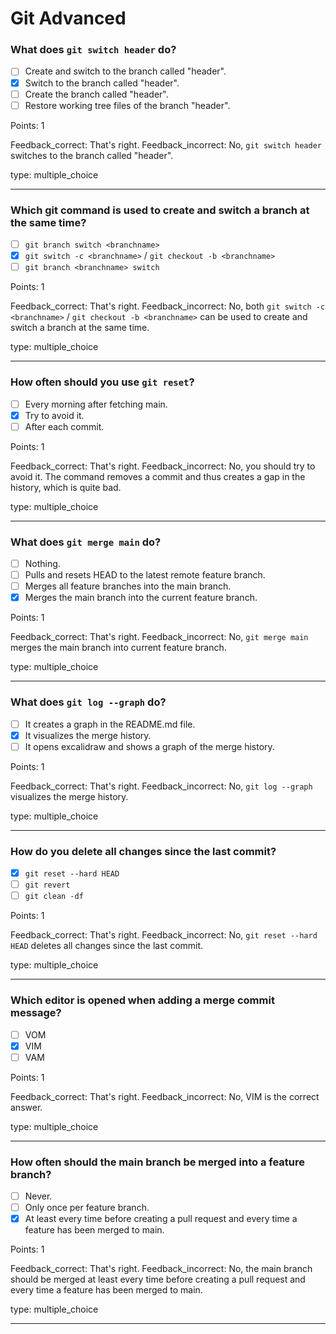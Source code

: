 # Git Advanced

### What does `git switch header` do?

* [ ] Create and switch to the branch called "header".
* [x] Switch to the branch called "header".
* [ ] Create the branch called "header".
* [ ] Restore working tree files of the branch "header".

Points: 1

Feedback_correct: That's right.
Feedback_incorrect: No, `git switch header` switches to the branch called "header".

type: multiple_choice

---

### Which git command is used to create and switch a branch at the same time?

* [ ] `git branch switch <branchname>` 
* [x] `git switch -c <branchname>` / `git checkout -b <branchname>`
* [ ] `git branch <branchname> switch`

Points: 1

Feedback_correct: That's right.
Feedback_incorrect: No, both `git switch -c <branchname>` / `git checkout -b <branchname>` can be used to create and switch a branch at the same time.

type: multiple_choice

---

### How often should you use `git reset`?

* [ ] Every morning after fetching main.
* [x] Try to avoid it.
* [ ] After each commit.

Points: 1

Feedback_correct: That's right.
Feedback_incorrect: No, you should try to avoid it. The command removes a commit and thus creates a gap in the history, which is quite bad.

type: multiple_choice

---

### What does `git merge main` do?

* [ ] Nothing.
* [ ] Pulls and resets HEAD to the latest remote feature branch.
* [ ] Merges all feature branches into the main branch.
* [x] Merges the main branch into the current feature branch.

Points: 1

Feedback_correct: That's right.
Feedback_incorrect: No, `git merge main` merges the main branch into current feature branch.

type: multiple_choice

---

### What does `git log --graph` do?

* [ ] It creates a graph in the README.md file.
* [x] It visualizes the merge history.
* [ ] It opens excalidraw and shows a graph of the merge history.

Points: 1

Feedback_correct: That's right.
Feedback_incorrect: No, `git log --graph` visualizes the merge history.

type: multiple_choice

---

### How do you delete all changes since the last commit?

* [x] `git reset --hard HEAD`
* [ ] `git revert`
* [ ] `git clean -df`

Points: 1

Feedback_correct: That's right.
Feedback_incorrect: No, `git reset --hard HEAD` deletes all changes since the last commit.

type: multiple_choice

---

### Which editor is opened when adding a merge commit message?

* [ ] VOM
* [x] VIM
* [ ] VAM

Points: 1

Feedback_correct: That's right.
Feedback_incorrect: No, VIM is the correct answer.

type: multiple_choice

---

### How often should the main branch be merged into a feature branch?

* [ ] Never.
* [ ] Only once per feature branch.
* [x] At least every time before creating a pull request and every time a feature has been merged to main.

Points: 1

Feedback_correct: That's right.
Feedback_incorrect: No, the main branch should be merged at least every time before creating a pull request and every time a feature has been merged to main.

type: multiple_choice

---